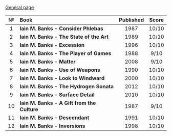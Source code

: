 [General page](../../)

|№|Book|Published|Score|
|:---:|:---|:---:|:---:|
|1|**Iain M. Banks - Consider Phlebas**|1987|10/10|
|2|**Iain M. Banks - The State of the Art**|1989|10/10|
|3|**Iain M. Banks - Excession**|1996|10/10|
|4|**Iain M. Banks - The Player of Games**|1988|9/10|
|5|**Iain M. Banks - Matter**|2008|9/10|
|6|**Iain M. Banks - Use of Weapons**|1990|10/10|
|7|**Iain M. Banks - Look to Windward**|2000|10/10|
|8|**Iain M. Banks - The Hydrogen Sonata**|2012|10/10|
|9|**Iain M. Banks - Surface Detail**|2010|10/10|
|10|**Iain M. Banks - A Gift from the Culture**|1987|9/10|
|11|**Iain M. Banks - Descendant**|1991|10/10|
|12|**Iain M. Banks - Inversions**|1998|10/10|
